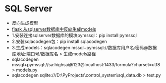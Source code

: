 # SQL Server

- 反向生成模型
- [flask 从sqlserver数据库中反向生成models](https://www.cnblogs.com/jdm532000/p/10911876.html)
- 1.安装连接sqlserver数据库的模块pymssql：pip install pymssql
- 2.安装sqlacodegen包：pip install sqlacodegen
- 3.生成models：sqlacodegen mssql+pymssql://数据库用户名:密码@数据库地址:端口号/数据库名 > 生成models路径
- sqlacodegen mssql+pymssql://sa:highsai@123@localhost:1433/formula?charset=utf8  > models.py
- sqlacodegen sqlite:///D:\PyProjects\control_system\sql_data.db > test.py